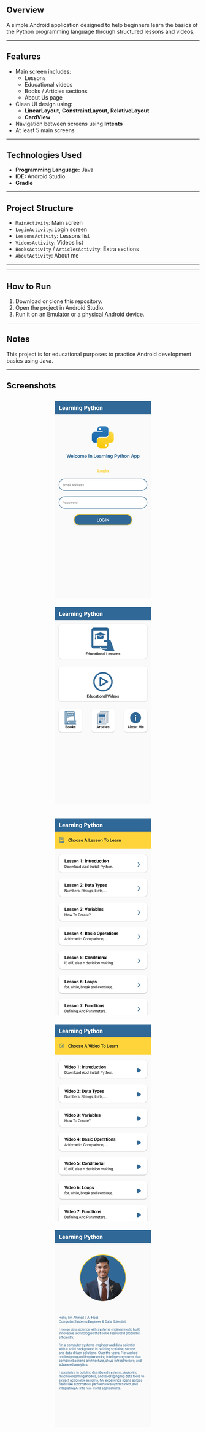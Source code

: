 ## Overview
A simple Android application designed to help beginners learn the basics of the Python programming language through structured lessons and videos.

---

## Features

- Main screen includes:
  - Lessons
  - Educational videos
  - Books / Articles sections
  - About Us page
- Clean UI design using:
  - **LinearLayout**, **ConstraintLayout**, **RelativeLayout**
  - **CardView**
- Navigation between screens using **Intents**
- At least 5 main screens

---

## Technologies Used

- **Programming Language:** Java
- **IDE:** Android Studio
- **Gradle**

---

## Project Structure

- `MainActivity`: Main screen
- `LoginActivity`: Login screen
- `LessonsActivity`: Lessons list
- `VideosActivity`: Videos list
- `BooksActivity` / `ArticlesActivity`: Extra sections
- `AboutActivity`: About me
---


---

## How to Run

1. Download or clone this repository.
2. Open the project in Android Studio.
3. Run it on an Emulator or a physical Android device.

---

## Notes
This project is for educational purposes to practice Android development basics using Java.

---

## Screenshots

<p align="center">
  <!-- الصف الأول: 3 صور -->
  <img src="screenshots/login.jpg" alt="Login Screen" width="250" style="margin: 10px;"/>
  <img src="screenshots/main.jpg" alt="Main Screen" width="250" style="margin: 10px;"/>
</p>

<p align="center">
  <img src="screenshots/lessons.jpg" alt="Lessons Screen" width="250" style="margin: 10px;"/>
  <!-- الصف الثاني: 2 صور -->
  <img src="screenshots/videos.jpg" alt="Videos Screen" width="250" style="margin: 10px;"/>
  <img src="screenshots/about_me.jpg" alt="About Me Screen" width="250" style="margin: 10px;"/>
</p>




